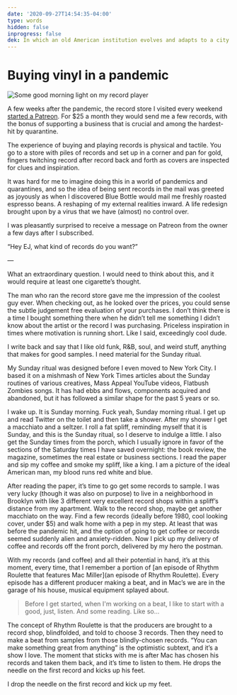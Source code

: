 ```yaml
---
date: '2020-09-27T14:54:35-04:00'
type: words
hidden: false
inprogress: false
dek: In which an old American institution evolves and adapts to a city and nationwide quarantine 
---
```


# Buying vinyl in a pandemic

<img src="https://res.cloudinary.com/ejf/image/upload/v1601233329/untitled_shoot_20200519-13.jpg" alt="Some good morning light on my record player" class="fullwidth" />

A few weeks after the pandemic, the record store I visited every weekend [started a Patreon](https://www.patreon.com/SecondHandRecordsNYC). For $25 a month they would send me a few records, with the bonus of supporting a business that is crucial and among the hardest-hit by quarantine.

The experience of buying and playing records is physical and tactile. You go to a store with piles of records and set up in a corner and pan for gold, fingers twitching record after record back and forth as covers are inspected for clues and inspiration. 

It was hard for me to imagine doing this in a world of pandemics and quarantines, and so the idea of being sent records in the mail was greeted as joyously as when I discovered Blue Bottle would mail me freshly roasted espresso beans. A reshaping of my external realities inward. A life redesign brought upon by a virus that we have (almost) no control over. 

I was pleasantly surprised to receive a message on Patreon from the owner a few days after I subscribed.

“Hey EJ, what kind of records do you want?”

—

What an extraordinary question. I would need to think about this, and it would require at least one cigarette’s thought. 

The man who ran the record store gave me the impression of the coolest guy ever. When checking out, as he looked over the prices, you could sense the subtle judgement free evaluation of your purchases. I don’t think there is a time I bought something there when he didn’t tell me something I didn’t know about the artist or the record I was purchasing. Priceless  inspiration in times where motivation is running short. Like I said, exceedingly cool dude. 

I write back and say that I like old funk, R&B, soul, and weird stuff, anything that makes for good samples. I need material for the Sunday ritual.

My Sunday ritual was designed before I even moved to New York City. I based it on a mishmash of New York Times articles about the Sunday routines of various creatives, Mass Appeal YouTube videos, Flatbush Zombies songs. It has had ebbs and flows, components acquired and abandoned, but it has followed a similar shape for the past 5 years or so.

I wake up. It is Sunday morning. Fuck yeah, Sunday morning ritual. I get up and read Twitter on the toilet and then take a shower. After my shower I get a macchiato and a seltzer. I roll a fat spliff, reminding myself that it is Sunday, and this is the Sunday ritual, so I deserve to indulge a little. I also get the Sunday times from the porch, which I usually ignore in favor of the sections of the Saturday times I have saved overnight: the book review, the magazine, sometimes the real estate or business sections. I read the paper and sip my coffee and smoke my spliff, like a king. I am a picture of the ideal American man, my blood runs red white and blue. 

After reading the paper, it’s time to go get some records to sample. I was very lucky (though it was also on purpose) to live in a neighborhood in Brooklyn with like 3 different very excellent record shops within a spliff’s distance from my apartment. Walk to the record shop, maybe get another macchiato on the way. Find a few records (ideally before 1980, cool looking cover, under $5) and walk home with a pep in my step. At least that was before the pandemic hit, and the option of going to get coffee or records seemed suddenly alien and anxiety-ridden. Now I pick up my delivery of coffee and records off the front porch, delivered by my hero the postman. 

With my records (and coffee) and all their potential in hand, it’s at this moment, every time, that I remember a portion of [an episode of Rhythm Roulette that features Mac Miller](an episode of Rhythm Roulette). Every episode has a different producer making a beat, and in Mac’s we are in the garage of his house, musical equipment splayed about. 

> Before I get started, when I'm working on a beat, I like to start with a good, just, listen. And some reading. Like so…

The concept of Rhythm Roulette is that the producers are brought to a record shop, blindfolded, and told to choose 3 records. Then they need to make a beat from samples from those blindly-chosen records. “You can make something great from anything” is the optimistic subtext, and it’s a show I love. The moment that sticks with me is after Mac has chosen his records and taken them back, and it’s time to listen to them. He drops the needle on the first record and kicks up his feet. 

I drop the needle on the first record and kick up my feet.